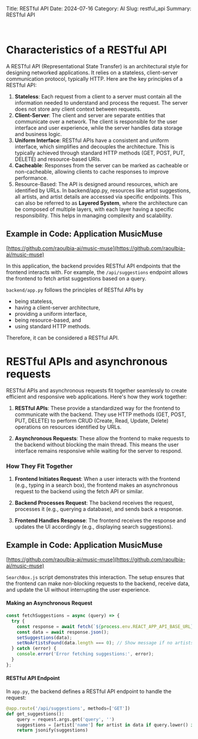 Title: RESTful API 
Date: 2024-07-16
Category: AI
Slug: restful_api
Summary: RESTful API 

<br>

# Characteristics of a RESTful API

A RESTful API (Representational State Transfer) is an architectural style for designing networked applications. It relies on a stateless, client-server communication protocol, typically HTTP. Here are the key principles of a RESTful API:

1. **Stateless**: Each request from a client to a server must contain all the information needed to understand and process the request. The server does not store any client context between requests.
2. **Client-Server**: The client and server are separate entities that communicate over a network. The client is responsible for the user interface and user experience, while the server handles data storage and business logic.
3. **Uniform Interface**: RESTful APIs have a consistent and uniform interface, which simplifies and decouples the architecture. This is typically achieved through standard HTTP methods (GET, POST, PUT, DELETE) and resource-based URIs.
4. **Cacheable**: Responses from the server can be marked as cacheable or non-cacheable, allowing clients to cache responses to improve performance.
5. Resource-Based: The API is designed around resources, which are identified by URLs. In backend/app.py, resources like artist suggestions, all artists, and artist details are accessed via specific endpoints. 
This can also be referred to as **Layered System**, where the architecture can be composed of multiple layers, with each layer having a specific responsibility. This helps in managing complexity and scalability.

## Example in Code: Application MusicMuse
[https://github.com/raoulbia-ai/music-muse](https://github.com/raoulbia-ai/music-muse)

In this application, the backend provides RESTful API endpoints that the frontend interacts with. For example, the `/api/suggestions` endpoint allows the frontend to fetch artist suggestions based on a query.

`backend/app.py` follows the principles of RESTful APIs by 
* being stateless, 
* having a client-server architecture, 
* providing a uniform interface, 
* being resource-based, and 
* using standard HTTP methods. 

Therefore, it can be considered a RESTful API.

# RESTful APIs and asynchronous requests

RESTful APIs and asynchronous requests fit together seamlessly to create efficient and responsive web applications. Here's how they work together:

1. **RESTful APIs**: These provide a standardized way for the frontend to communicate with the backend. They use HTTP methods (GET, POST, PUT, DELETE) to perform CRUD (Create, Read, Update, Delete) operations on resources identified by URLs.

2. **Asynchronous Requests**: These allow the frontend to make requests to the backend without blocking the main thread. This means the user interface remains responsive while waiting for the server to respond.

### How They Fit Together

1. **Frontend Initiates Request**: When a user interacts with the frontend (e.g., typing in a search box), the frontend makes an asynchronous request to the backend using the fetch API or similar.

2. **Backend Processes Request**: The backend receives the request, processes it (e.g., querying a database), and sends back a response.

3. **Frontend Handles Response**: The frontend receives the response and updates the UI accordingly (e.g., displaying search suggestions).

## Example in Code: Application MusicMuse
[https://github.com/raoulbia-ai/music-muse](https://github.com/raoulbia-ai/music-muse)

`SearchBox.js` script demonstrates this interaction. The setup ensures that the frontend can make non-blocking requests to the backend, 
receive data, and update the UI without interrupting the user experience.

#### Making an Asynchronous Request
```javascript
const fetchSuggestions = async (query) => {
  try {
    const response = await fetch(`${process.env.REACT_APP_API_BASE_URL}/api/suggestions?query=${query}`);
    const data = await response.json();
    setSuggestions(data);
    setNoArtistsFound(data.length === 0); // Show message if no artists found
  } catch (error) {
    console.error('Error fetching suggestions:', error);
  }
};
```

#### RESTful API Endpoint
In `app.py`, the backend defines a RESTful API endpoint to handle the request:
```python
@app.route('/api/suggestions', methods=['GET'])
def get_suggestions():
    query = request.args.get('query', '')
    suggestions = [artist['name'] for artist in data if query.lower() in artist['name'].lower()]
    return jsonify(suggestions)
```
